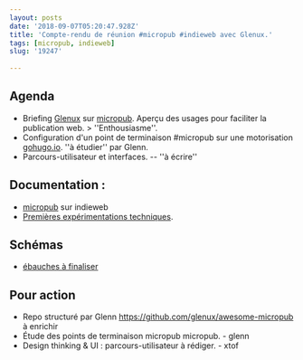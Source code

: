 ```yaml
---
layout: posts
date: '2018-09-07T05:20:47.928Z'
title: 'Compte-rendu de réunion #micropub #indieweb avec Glenux.'
tags: [micropub, indieweb]
slug: '19247'
    
---
```


## Agenda 

* Briefing [Glenux](https://github.com/glenux) sur [micropub](https://indieweb.org/Micropub). Aperçu des usages pour faciliter la publication web. > ''Enthousiasme''.
* Configuration d'un point de terminaison #micropub sur une motorisation [gohugo.io](https://gohugo.io). ''à étudier'' par Glenn.
* Parcours-utilisateur et interfaces. -- ''à écrire''

## Documentation : 

* [micropub](https://indieweb.org/Micropub) sur indieweb 
* [Premières expérimentations techniques](http://ducamp.me/Xtof/micropub). 

## Schémas

* [ébauches à finaliser](https://www.instagram.com/p/BnbrYJxgpCH/?taken-by=xtof_fr)

## Pour action 

* Repo structuré par Glenn https://github.com/glenux/awesome-micropub à enrichir 
* Étude des points de terminaison micropub micropub. - glenn
* Design thinking & UI : parcours-utilisateur à rédiger. - xtof 
